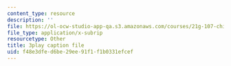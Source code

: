 ```yaml
---
content_type: resource
description: ''
file: https://ol-ocw-studio-app-qa.s3.amazonaws.com/courses/21g-107-chinese-i-streamlined-fall-2014/f48e3dfed6be29ee91f1f1b0331efcef_4afZKY-INNA.srt
file_type: application/x-subrip
resourcetype: Other
title: 3play caption file
uid: f48e3dfe-d6be-29ee-91f1-f1b0331efcef
---
```

